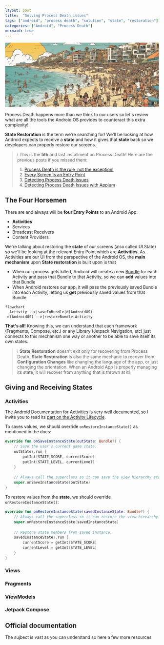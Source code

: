 ```yaml
---
layout: post
title:  "Solving Process Death issues"
tags: ["android", "process death", "solution", "state", "restoration"]
categories: ["Android", "Process Death"]
mermaid: true
---
```


![People holding phones in a party](/assets/img/header-beach.png)

Process Death happens more than we think to our users so let's review what are all the tools the Android OS provides to counteract this extra complexity!

**State Restoration** is the term we're searching for! We'll be looking at how Android expects to receive a **state** and how it gives that **state** back so we developers can properly restore our screens. 

> ℹ️ This is the **5th** and last installment on Process Death! Here are the previous posts if you missed them:
> 1. [Process Death is the rule, not the exception!](https://galex.dev/posts/process-death-is-the-rule-not-the-exception/)
> 2. [Every Screen is an Entry Point](https://galex.dev/posts/every-screen-is-an-entry-point/)
> 3. [Detecting Process Death issues](https://galex.dev/posts/how-to-detect-process-death-issues/)
> 4. [Detecting Process Death Issues with Appium]()

## The Four Horsemen

There are and always will be **four Entry Points** to an Android App:
- **Activities**
- Services
- Broadcast Receivers
- Content Providers

We're talking about restoring the **state** of our screens (also called UI State) so we'll be looking at the relevant Entry Point which are **Activities**.
As Activities are our UI from the perspective of the Android OS, the **main mechanism** upon **State restoration** is built upon is that
- When our process gets killed, Android will create a new [Bundle](https://developer.android.com/reference/android/os/Bundle) for each Activity and pass that Bundle to that Activity, so we can **add** values into that Bundle
- When Android restores our app, it will pass the previously saved Bundle into each Activity, letting us **get** previously saved values from that Bundle

```mermaid 
flowchart
  Activity -->|saveInBundle|d(AndroidOS)
 d(AndroidOS) -->|restoreBundle|Activity
```

**That's all!** Knowing this, we can understand that each framework (Fragments, Compose, etc.) or any Library (Jetpack Navigation, etc) just connects to this mechanism one way or another to be able to save itself its own states.

> ℹ️ **State Restoration** doesn't exit only for recovering from Process Death.
> **State Restoration** is also the same mechanic to recover from **Configuration Changes** like changing the language of the app, or just changing the orientation.
> When an Android App is properly managing its state, it will recover from anything that is thrown at it!

## Giving and Receiving States



### Activities

The Android Documentation for Activities is very well documented, so I invite you to read its [part on the Activity Lifecycle](https://developer.android.com/guide/components/activities/activity-lifecycle#instance-state).

To saves values, we should override `onRestoreInstanceState()` as mentioned in the docs:
```kotlin
override fun onSaveInstanceState(outState: Bundle?) {
    // Save the user's current game state.
    outState?.run {
        putInt(STATE_SCORE, currentScore)
        putInt(STATE_LEVEL, currentLevel)
    }

    // Always call the superclass so it can save the view hierarchy state.
    super.onSaveInstanceState(outState)
}
```

To restore values from the **state**, we should override `onRestoreInstanceState()`:
```kotlin
override fun onRestoreInstanceState(savedInstanceState: Bundle?) {
    // Always call the superclass so it can restore the view hierarchy.
    super.onRestoreInstanceState(savedInstanceState)

    // Restore state members from saved instance.
    savedInstanceState?.run {
        currentScore = getInt(STATE_SCORE)
        currentLevel = getInt(STATE_LEVEL)
    }
}
```


### Views

### Fragments

### ViewModels

### Jetpack Compose


## Official documentation

The sujbect is vast as you can understand so here a few more resources
